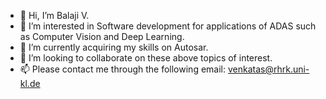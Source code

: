 - 👋 Hi, I’m Balaji V.
- 👀 I’m interested in Software development for applications of ADAS such as Computer Vision and Deep Learning.
- 🌱 I’m currently acquiring my skills on Autosar.
- 💞️ I’m looking to collaborate on these above topics of interest.
- 📫 Please contact me through the following email: venkatas@rhrk.uni-kl.de

<!---
balaji36918/balaji36918 is a ✨ special ✨ repository because its `README.md` (this file) appears on your GitHub profile.
You can click the Preview link to take a look at your changes.
--->
